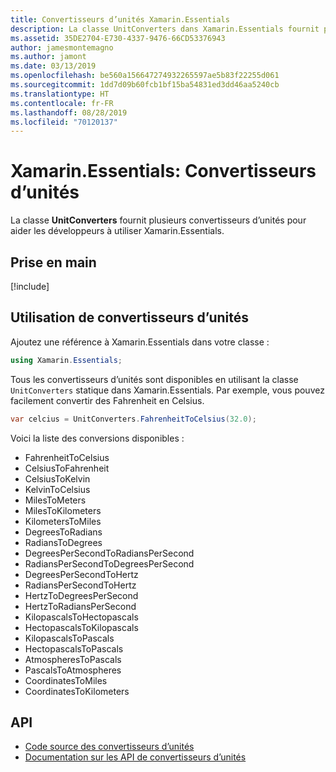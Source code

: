 ```yaml
---
title: Convertisseurs d’unités Xamarin.Essentials
description: La classe UnitConverters dans Xamarin.Essentials fournit plusieurs convertisseurs d’unités pour aider les développeurs à utiliser Xamarin.Essentials.
ms.assetid: 35DE2704-E730-4337-9476-66CD53376943
author: jamesmontemagno
ms.author: jamont
ms.date: 03/13/2019
ms.openlocfilehash: be560a156647274932265597ae5b83f22255d061
ms.sourcegitcommit: 1dd7d09b60fcb1bf15ba54831ed3dd46aa5240cb
ms.translationtype: HT
ms.contentlocale: fr-FR
ms.lasthandoff: 08/28/2019
ms.locfileid: "70120137"
---
```

# <a name="xamarinessentials-unit-converters"></a>Xamarin.Essentials: Convertisseurs d’unités

La classe **UnitConverters** fournit plusieurs convertisseurs d’unités pour aider les développeurs à utiliser Xamarin.Essentials.

## <a name="get-started"></a>Prise en main

[!include[](~/essentials/includes/get-started.md)]

## <a name="using-unit-converters"></a>Utilisation de convertisseurs d’unités

Ajoutez une référence à Xamarin.Essentials dans votre classe :

```csharp
using Xamarin.Essentials;
```

Tous les convertisseurs d’unités sont disponibles en utilisant la classe `UnitConverters` statique dans Xamarin.Essentials. Par exemple, vous pouvez facilement convertir des Fahrenheit en Celsius.

```csharp
var celcius = UnitConverters.FahrenheitToCelsius(32.0);
```

Voici la liste des conversions disponibles :

- FahrenheitToCelsius
- CelsiusToFahrenheit
- CelsiusToKelvin
- KelvinToCelsius
- MilesToMeters
- MilesToKilometers
- KilometersToMiles
- DegreesToRadians
- RadiansToDegrees
- DegreesPerSecondToRadiansPerSecond
- RadiansPerSecondToDegreesPerSecond
- DegreesPerSecondToHertz
- RadiansPerSecondToHertz
- HertzToDegreesPerSecond
- HertzToRadiansPerSecond
- KilopascalsToHectopascals
- HectopascalsToKilopascals
- KilopascalsToPascals
- HectopascalsToPascals
- AtmospheresToPascals
- PascalsToAtmospheres
- CoordinatesToMiles
- CoordinatesToKilometers

## <a name="api"></a>API

- [Code source des convertisseurs d’unités](https://github.com/xamarin/Essentials/tree/master/Xamarin.Essentials/Types/UnitConverters.shared.cs)
- [Documentation sur les API de convertisseurs d’unités](xref:Xamarin.Essentials.UnitConverters)
